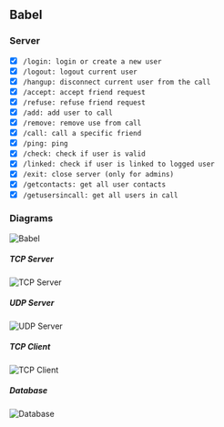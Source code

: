 ## Babel

### Server
- [X] `/login: login or create a new user` 
- [X] `/logout: logout current user`
- [X] `/hangup: disconnect current user from the call`
- [X] `/accept: accept friend request`
- [X] `/refuse: refuse friend request`
- [X] `/add: add user to call`
- [X] `/remove: remove use from call`
- [X] `/call: call a specific friend`
- [X] `/ping: ping`
- [X] `/check: check if user is valid`
- [X] `/linked: check if user is linked to logged user`
- [X] `/exit: close server (only for admins)`
- [X] `/getcontacts: get all user contacts`
- [X] `/getusersincall: get all users in call`

### Diagrams
![Babel](https://raw.githubusercontent.com/EpitechPromo2024/B-CPP-500-LYN-5-1-babel-martin.rougeron/master/resources/UML_GENERAL?token=)

##### TCP Server
![TCP Server](http://www.plantuml.com/plantuml/proxy?src=https://raw.githubusercontent.com/EpitechPromo2024/B-CPP-500-LYN-5-1-babel-martin.rougeron/master/resources/UML_TCP_SERVER.md?token=)

##### UDP Server
![UDP Server](http://www.plantuml.com/plantuml/proxy?src=https://raw.githubusercontent.com/EpitechPromo2024/B-CPP-500-LYN-5-1-babel-martin.rougeron/master/resources/UML_UDP_SERVER.md?token=)

##### TCP Client
![TCP Client](http://www.plantuml.com/plantuml/proxy?src=https://raw.githubusercontent.com/EpitechPromo2024/B-CPP-500-LYN-5-1-babel-martin.rougeron/master/resources/UML_TCP_CLIENT.md?token=)

##### Database
![Database](http://www.plantuml.com/plantuml/proxy?src=https://raw.githubusercontent.com/EpitechPromo2024/B-CPP-500-LYN-5-1-babel-martin.rougeron/master/resources/UML_DATABASE.md?token=)


